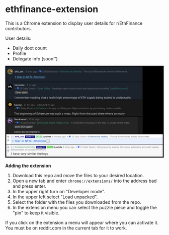 # ethfinance-extension

This is a Chrome extension to display user details for r/EthFinance contributors.

User details:
- Daily doot count
- Profile
- Delegate info (soon™)


<img src="img/example.png" width="800px">


**Adding the extension**

1. Download this repo and move the files to your desired location.
1. Open a new tab and enter `chrome://extensions/` into the address bad and press enter.
1. In the upper right turn on "Developer mode".
1. In the upper left select "Load unpacked".
1. Select the folder with the files you downloaded from the repo.
1. In the extension menu you can select the puzzle piece and toggle the "pin" to keep it visible.

If you click on the extension a menu will appear where you can activate it. You must be on reddit.com in the current tab for it to work.
